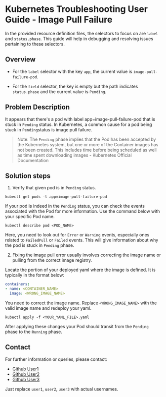 # Kubernetes Troubleshooting User Guide - Image Pull Failure 

In the provided resource definition files, the selectors to focus on are `label` and `status.phase`. This guide will help in debugging and resolving issues pertaining to these selectors. 

## Overview 

- For the `label` selector with the key `app`, the current value is `image-pull-failure-pod`. 

- For the `field` selector, the key is empty but the path indicates `status.phase` and the current value is `Pending`.

## Problem Description

It appears that there's a pod with label app=image-pull-failure-pod that is stuck in `Pending` status. In Kubernetes, a common cause for a pod being stuck in `Pending`status is image pull failure.

> Note: The `Pending` phase implies that the Pod has been accepted by the Kubernetes system, but one or more of the Container images has not been created. This includes time before being scheduled as well as time spent downloading images - Kubernetes Official Documentation

## Solution steps

1. Verify that given pod is in `Pending` status.

```shell
kubectl get pods -l app=image-pull-failure-pod
```

If your pod is indeed in the `Pending` status, you can check the events associated with the Pod for more information. Use the command below with your specific Pod name.

```shell
kubectl describe pod <POD_NAME>
```

Here, you need to look out for `Error` or `Warning` events, especially ones related to `FailedPull` or `Failed` events. This will give information about why the pod is stuck in `Pending` phase.

2. Fixing the image pull error usually involves correcting the image name or pulling from the correct image registry.

Locate the portion of your deployed yaml where the image is defined. It is typically in the format below:

```yaml
containers:
- name: <CONTAINER_NAME>
  image: <WRONG_IMAGE_NAME>
```

You need to correct the image name. Replace `<WRONG_IMAGE_NAME>` with the valid image name and redeploy your yaml.

```shell
kubectl apply -f <YOUR_YAML_FILE>.yaml
```

After applying these changes your Pod should transit from the `Pending` phase to the `Running` phase.

## Contact 

For further information or queries, please contact:

- [Github User1](https://github.com/user1)
- [Github User2](https://github.com/user2)
- [Github User3](https://github.com/user3)

Just replace `user1`, `user2`, `user3` with actual usernames. 

